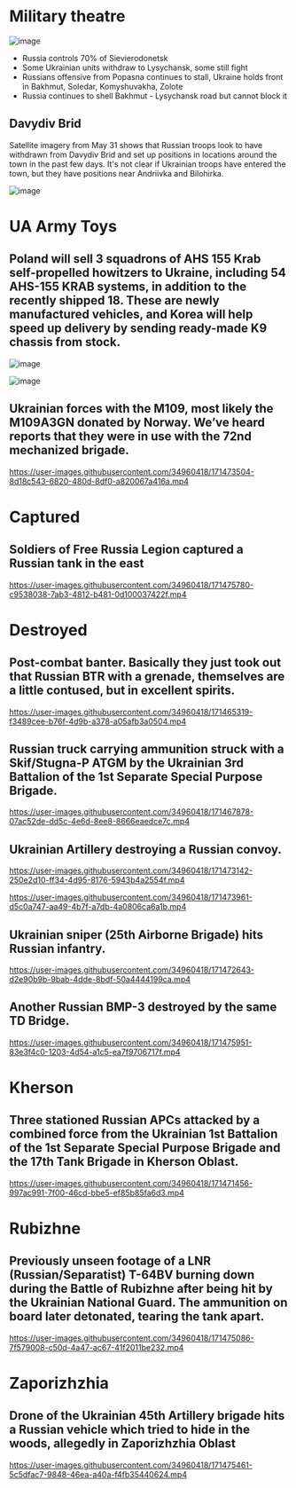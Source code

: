 # Military theatre

![image](https://user-images.githubusercontent.com/34960418/171476789-2018c592-9052-43b1-9f12-936d298a26b3.png)

- Russia controls 70% of Sievierodonetsk
- Some Ukrainian units withdraw to Lysychansk, some still fight
- Russians offensive from Popasna continues to stall, Ukraine holds front in Bakhmut, Soledar, Komyshuvakha, Zolote
- Russia continues to shell Bakhmut - Lysychansk road but cannot block it

## Davydiv Brid

Satellite imagery from May 31 shows that Russian troops look to have withdrawn from Davydiv Brid and set up positions in locations around the town in the past few days. It's not clear if Ukrainian troops have entered the town, but they have positions near Andriivka and Bilohirka.

![image](https://user-images.githubusercontent.com/34960418/171466316-e15a0ee8-d507-466f-881c-de306ef7a228.png)


# UA Army Toys

## Poland will sell 3 squadrons of AHS 155 Krab self-propelled howitzers to Ukraine, including 54 AHS-155 KRAB systems, in addition to the recently shipped 18. These are newly manufactured vehicles, and Korea will help speed up delivery by sending ready-made K9 chassis from stock.

![image](https://user-images.githubusercontent.com/34960418/171465620-9b26a64a-a5e1-414f-a959-dd65fd176a7c.png)

![image](https://user-images.githubusercontent.com/34960418/171465634-dca6d1d7-e896-4346-b54c-e8450ac51236.png)


## Ukrainian forces with the M109, most likely the M109A3GN donated by Norway. We’ve heard reports that they were in use with the 72nd mechanized brigade.

https://user-images.githubusercontent.com/34960418/171473504-8d18c543-6820-480d-8df0-a820067a416a.mp4


# Captured

## Soldiers of Free Russia Legion captured a Russian tank in the east

https://user-images.githubusercontent.com/34960418/171475780-c9538038-7ab3-4812-b481-0d100037422f.mp4


# Destroyed

## Post-combat banter. Basically they just took out that Russian BTR with a grenade, themselves are a little contused, but in excellent spirits.

https://user-images.githubusercontent.com/34960418/171465319-f3489cee-b76f-4d9b-a378-a05afb3a0504.mp4


## Russian truck carrying ammunition struck with a Skif/Stugna-P ATGM by the Ukrainian 3rd Battalion of the 1st Separate Special Purpose Brigade.

https://user-images.githubusercontent.com/34960418/171467878-07ac52de-dd5c-4e6d-8ee8-8666eaedce7c.mp4


## Ukrainian Artillery destroying a Russian convoy.

https://user-images.githubusercontent.com/34960418/171473142-250e2d10-ff34-4d95-8176-5943b4a2554f.mp4

https://user-images.githubusercontent.com/34960418/171473961-d5c0a747-aa49-4b7f-a7db-4a0806ca6a1b.mp4


## Ukrainian sniper (25th Airborne Brigade) hits Russian infantry.

https://user-images.githubusercontent.com/34960418/171472643-d2e90b9b-9bab-4dde-8bdf-50a4444199ca.mp4


## Another Russian BMP-3 destroyed by the same TD Bridge.

https://user-images.githubusercontent.com/34960418/171475951-83e3f4c0-1203-4d54-a1c5-ea7f9706717f.mp4


# Kherson

## Three stationed Russian APCs attacked by a combined force from the Ukrainian 1st Battalion of the 1st Separate Special Purpose Brigade and the 17th Tank Brigade in Kherson Oblast.

https://user-images.githubusercontent.com/34960418/171471456-997ac991-7f00-46cd-bbe5-ef85b85fa6d3.mp4


# Rubizhne

## Previously unseen footage of a LNR (Russian/Separatist) T-64BV burning down during the Battle of Rubizhne after being hit by the Ukrainian National Guard. The ammunition on board later detonated, tearing the tank apart.

https://user-images.githubusercontent.com/34960418/171475086-7f579008-c50d-4a47-ac67-41f2011be232.mp4


# Zaporizhzhia

## Drone of the Ukrainian 45th Artillery brigade hits a Russian vehicle which tried to hide in the woods, allegedly in Zaporizhzhia Oblast

https://user-images.githubusercontent.com/34960418/171475461-5c5dfac7-9848-46ea-a40a-f4fb35440624.mp4


